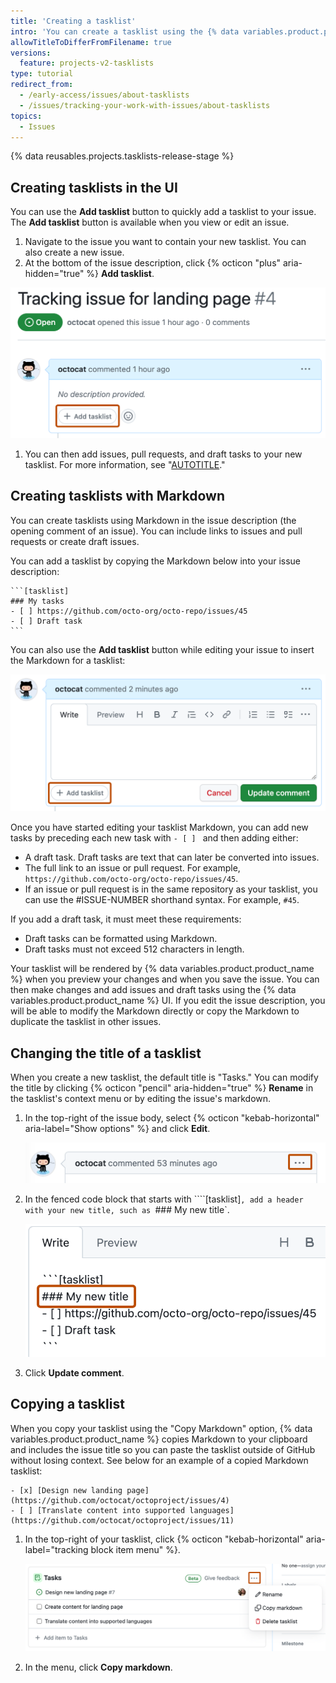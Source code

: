 ```yaml
---
title: 'Creating a tasklist'
intro: 'You can create a tasklist using the {% data variables.product.product_name %} UI or Markdown.'
allowTitleToDifferFromFilename: true
versions:
  feature: projects-v2-tasklists
type: tutorial
redirect_from:
  - /early-access/issues/about-tasklists
  - /issues/tracking-your-work-with-issues/about-tasklists
topics:
  - Issues
---
```


{% data reusables.projects.tasklists-release-stage %}

## Creating tasklists in the UI

You can use the **Add tasklist** button to quickly add a tasklist to your issue. The **Add tasklist** button is available when you view or edit an issue.

1. Navigate to the issue you want to contain your new tasklist. You can also create a new issue.
1. At the bottom of the issue description, click {% octicon "plus" aria-hidden="true" %} **Add tasklist**.

  ![Screenshot of an issue. The "Add tasklist" button is highlighted with an orange outline.](/assets/images/help/projects-v2/add-tasklist-ui.png)

1. You can then add issues, pull requests, and draft tasks to your new tasklist. For more information, see "[AUTOTITLE](/issues/managing-your-tasks-with-tasklists/managing-tasks-in-a-tasklist)."

## Creating tasklists with Markdown

You can create tasklists using Markdown in the issue description (the opening comment of an issue). You can include links to issues and pull requests or create draft issues.

You can add a tasklist by copying the Markdown below into your issue description:

````markdown{:copy}
```[tasklist]
### My tasks
- [ ] https://github.com/octo-org/octo-repo/issues/45
- [ ] Draft task
```
````

You can also use the **Add tasklist** button while editing your issue to insert the Markdown for a tasklist:

![Screenshot an issue. The "Add tasklist" button is highlighted with an orange outline.](/assets/images/help/projects-v2/add-tasklist-markdown.png)

Once you have started editing your tasklist Markdown, you can add new tasks by preceding each new task with `- [ ] ` and then adding either:

- A draft task. Draft tasks are text that can later be converted into issues.
- The full link to an issue or pull request.  For example, `https://github.com/octo-org/octo-repo/issues/45`.
- If an issue or pull request is in the same repository as your tasklist, you can use the #ISSUE-NUMBER shorthand syntax.  For example, `#45`.

If you add a draft task, it must meet these requirements:

- Draft tasks can be formatted using Markdown.
- Draft tasks must not exceed 512 characters in length.

Your tasklist will be rendered by {% data variables.product.product_name %} when you preview your changes and when you save the issue. You can then make changes and add issues and draft tasks using the {% data variables.product.product_name %} UI. If you edit the issue description, you will be able to modify the Markdown directly or copy the Markdown to duplicate the tasklist in other issues.

## Changing the title of a tasklist

When you create a new tasklist, the default title is "Tasks." You can modify the title by clicking {% octicon "pencil" aria-hidden="true" %} **Rename** in the tasklist's context menu or by editing the issue's markdown.

1. In the top-right of the issue body, select {% octicon "kebab-horizontal" aria-label="Show options" %} and click **Edit**.

   ![Screenshot of the header of an issue comment. In the right corner, a horizontal kebab icon is outlined in dark orange.](/assets/images/help/issues/comment-menu.png)
1. In the fenced code block that starts with ````[tasklist]`, add a header with your new title, such as `### My new title`.

   ![Screenshot of an issue comment in edit mode. Under the line that says "```tasklist", a line that says "### My new title" is outlined in dark orange.](/assets/images/help/issues/edit-tasklist-title.png)

1. Click **Update comment**.

## Copying a tasklist

When you copy your tasklist using the "Copy Markdown" option, {% data variables.product.product_name %} copies Markdown to your clipboard and includes the issue title so you can paste the tasklist outside of GitHub without losing context. See below for an example of a copied Markdown tasklist:

```
- [x] [Design new landing page](https://github.com/octocat/octoproject/issues/4)
- [ ] [Translate content into supported languages](https://github.com/octocat/octoproject/issues/11)
```

1. In the top-right of your tasklist, click {% octicon "kebab-horizontal" aria-label="tracking block item menu" %}.

   ![Screenshot of a tasklist. The tracking block item menu, which is labeled with a horizontal kebab icon, is outlined in dark orange.](/assets/images/help/projects-v2/tasklist-kebab.png)

1. In the menu, click **Copy markdown**.
